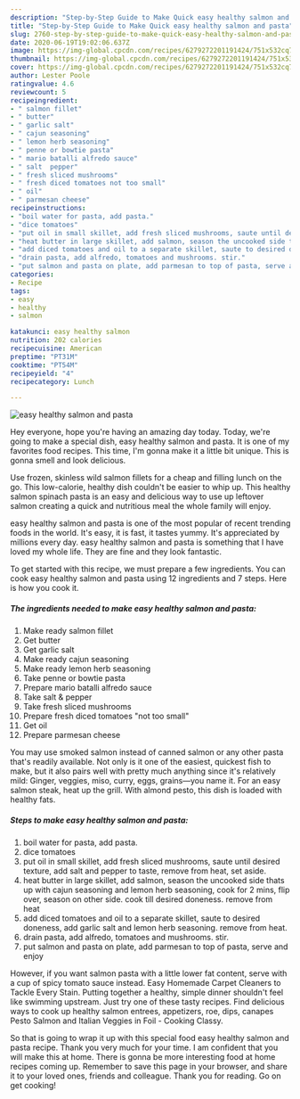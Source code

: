 ```yaml
---
description: "Step-by-Step Guide to Make Quick easy healthy salmon and pasta"
title: "Step-by-Step Guide to Make Quick easy healthy salmon and pasta"
slug: 2760-step-by-step-guide-to-make-quick-easy-healthy-salmon-and-pasta
date: 2020-06-19T19:02:06.637Z
image: https://img-global.cpcdn.com/recipes/6279272201191424/751x532cq70/easy-healthy-salmon-and-pasta-recipe-main-photo.jpg
thumbnail: https://img-global.cpcdn.com/recipes/6279272201191424/751x532cq70/easy-healthy-salmon-and-pasta-recipe-main-photo.jpg
cover: https://img-global.cpcdn.com/recipes/6279272201191424/751x532cq70/easy-healthy-salmon-and-pasta-recipe-main-photo.jpg
author: Lester Poole
ratingvalue: 4.6
reviewcount: 5
recipeingredient:
- " salmon fillet"
- " butter"
- " garlic salt"
- " cajun seasoning"
- " lemon herb seasoning"
- " penne or bowtie pasta"
- " mario batalli alfredo sauce"
- " salt  pepper"
- " fresh sliced mushrooms"
- " fresh diced tomatoes not too small"
- " oil"
- " parmesan cheese"
recipeinstructions:
- "boil water for pasta, add pasta."
- "dice tomatoes"
- "put oil in small skillet, add fresh sliced mushrooms, saute until desired texture, add salt and pepper to taste, remove from heat, set aside."
- "heat butter in large skillet, add salmon, season the uncooked side thats up with cajun seasoning and lemon herb seasoning, cook for 2 mins, flip over, season on other side. cook till desired doneness. remove from heat"
- "add diced tomatoes and oil to a separate skillet, saute to desired doneness, add garlic salt and lemon herb seasoning. remove from heat."
- "drain pasta, add alfredo, tomatoes and mushrooms. stir."
- "put salmon and pasta on plate, add parmesan to top of pasta, serve and enjoy"
categories:
- Recipe
tags:
- easy
- healthy
- salmon

katakunci: easy healthy salmon 
nutrition: 202 calories
recipecuisine: American
preptime: "PT31M"
cooktime: "PT54M"
recipeyield: "4"
recipecategory: Lunch

---
```



![easy healthy salmon and pasta](https://img-global.cpcdn.com/recipes/6279272201191424/751x532cq70/easy-healthy-salmon-and-pasta-recipe-main-photo.jpg)

Hey everyone, hope you're having an amazing day today. Today, we're going to make a special dish, easy healthy salmon and pasta. It is one of my favorites food recipes. This time, I'm gonna make it a little bit unique. This is gonna smell and look delicious.

Use frozen, skinless wild salmon fillets for a cheap and filling lunch on the go. This low-calorie, healthy dish couldn&#39;t be easier to whip up. This healthy salmon spinach pasta is an easy and delicious way to use up leftover salmon creating a quick and nutritious meal the whole family will enjoy.

easy healthy salmon and pasta is one of the most popular of recent trending foods in the world. It's easy, it is fast, it tastes yummy. It's appreciated by millions every day. easy healthy salmon and pasta is something that I have loved my whole life. They are fine and they look fantastic.


To get started with this recipe, we must prepare a few ingredients. You can cook easy healthy salmon and pasta using 12 ingredients and 7 steps. Here is how you cook it.

<!--inarticleads1-->

##### The ingredients needed to make easy healthy salmon and pasta:

1. Make ready  salmon fillet
1. Get  butter
1. Get  garlic salt
1. Make ready  cajun seasoning
1. Make ready  lemon herb seasoning
1. Take  penne or bowtie pasta
1. Prepare  mario batalli alfredo sauce
1. Take  salt &amp; pepper
1. Take  fresh sliced mushrooms
1. Prepare  fresh diced tomatoes &#34;not too small&#34;
1. Get  oil
1. Prepare  parmesan cheese


You may use smoked salmon instead of canned salmon or any other pasta that&#39;s readily available. Not only is it one of the easiest, quickest fish to make, but it also pairs well with pretty much anything since it&#39;s relatively mild: Ginger, veggies, miso, curry, eggs, grains—you name it. For an easy salmon steak, heat up the grill. With almond pesto, this dish is loaded with healthy fats. 

<!--inarticleads2-->

##### Steps to make easy healthy salmon and pasta:

1. boil water for pasta, add pasta.
1. dice tomatoes
1. put oil in small skillet, add fresh sliced mushrooms, saute until desired texture, add salt and pepper to taste, remove from heat, set aside.
1. heat butter in large skillet, add salmon, season the uncooked side thats up with cajun seasoning and lemon herb seasoning, cook for 2 mins, flip over, season on other side. cook till desired doneness. remove from heat
1. add diced tomatoes and oil to a separate skillet, saute to desired doneness, add garlic salt and lemon herb seasoning. remove from heat.
1. drain pasta, add alfredo, tomatoes and mushrooms. stir.
1. put salmon and pasta on plate, add parmesan to top of pasta, serve and enjoy


However, if you want salmon pasta with a little lower fat content, serve with a cup of spicy tomato sauce instead. Easy Homemade Carpet Cleaners to Tackle Every Stain. Putting together a healthy, simple dinner shouldn&#39;t feel like swimming upstream. Just try one of these tasty recipes. Find delicious ways to cook up healthy salmon entrees, appetizers, roe, dips, canapes Pesto Salmon and Italian Veggies in Foil - Cooking Classy. 

So that is going to wrap it up with this special food easy healthy salmon and pasta recipe. Thank you very much for your time. I am confident that you will make this at home. There is gonna be more interesting food at home recipes coming up. Remember to save this page in your browser, and share it to your loved ones, friends and colleague. Thank you for reading. Go on get cooking!
